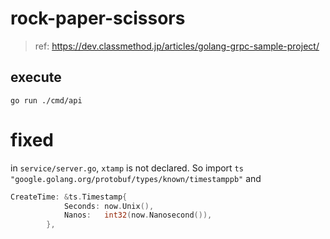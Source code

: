 # rock-paper-scissors

> ref: https://dev.classmethod.jp/articles/golang-grpc-sample-project/

## execute
```go run ./cmd/api```

# fixed
in ```service/server.go```, `xtamp` is not declared.
So import `ts "google.golang.org/protobuf/types/known/timestamppb"` and  

```go
CreateTime: &ts.Timestamp{
			Seconds: now.Unix(),
			Nanos:   int32(now.Nanosecond()),
		},
```